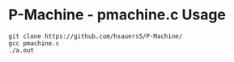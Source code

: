 # P-Machine - pmachine.c Usage
```
git clone https://github.com/hsauers5/P-Machine/
gcc pmachine.c
./a.out
```
